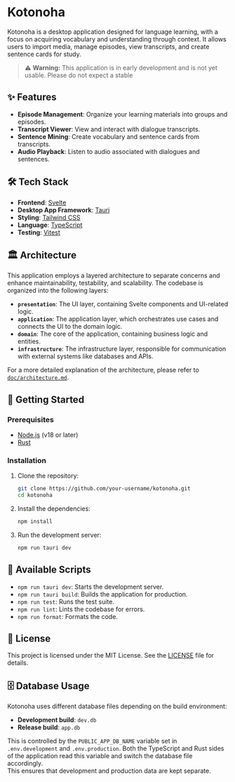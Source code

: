 # Kotonoha

Kotonoha is a desktop application designed for language learning, with a focus on acquiring vocabulary and understanding through context. It allows users to import media, manage episodes, view transcripts, and create sentence cards for study.

> ⚠️ **Warning:** This application is in early development and is not yet usable. Please do not expect a stable

## ✨ Features

- **Episode Management**: Organize your learning materials into groups and episodes.
- **Transcript Viewer**: View and interact with dialogue transcripts.
- **Sentence Mining**: Create vocabulary and sentence cards from transcripts.
- **Audio Playback**: Listen to audio associated with dialogues and sentences.

## 🛠️ Tech Stack

- **Frontend**: [Svelte](https://svelte.dev/)
- **Desktop App Framework**: [Tauri](https://tauri.app/)
- **Styling**: [Tailwind CSS](https://tailwindcss.com/)
- **Language**: [TypeScript](https://www.typescriptlang.org/)
- **Testing**: [Vitest](https://vitest.dev/)

## 🏛️ Architecture

This application employs a layered architecture to separate concerns and enhance maintainability, testability, and scalability. The codebase is organized into the following layers:

- **`presentation`**: The UI layer, containing Svelte components and UI-related logic.
- **`application`**: The application layer, which orchestrates use cases and connects the UI to the domain logic.
- **`domain`**: The core of the application, containing business logic and entities.
- **`infrastructure`**: The infrastructure layer, responsible for communication with external systems like databases and APIs.

For a more detailed explanation of the architecture, please refer to [`doc/architecture.md`](./doc/architecture.md).

## 🚀 Getting Started

### Prerequisites

- [Node.js](https://nodejs.org/en/) (v18 or later)
- [Rust](https://www.rust-lang.org/tools/install)

### Installation

1.  Clone the repository:

    ```bash
    git clone https://github.com/your-username/kotonoha.git
    cd kotonoha
    ```

2.  Install the dependencies:

    ```bash
    npm install
    ```

3.  Run the development server:
    ```bash
    npm run tauri dev
    ```

## 📜 Available Scripts

- `npm run tauri dev`: Starts the development server.
- `npm run tauri build`: Builds the application for production.
- `npm run test`: Runs the test suite.
- `npm run lint`: Lints the codebase for errors.
- `npm run format`: Formats the code.

## 📄 License

This project is licensed under the MIT License. See the [LICENSE](./LICENSE) file for details.

## 🗄️ Database Usage

Kotonoha uses different database files depending on the build environment:

- **Development build**: `dev.db`
- **Release build**: `app.db`

This is controlled by the `PUBLIC_APP_DB_NAME` variable set in `.env.development` and `.env.production`. Both the TypeScript and Rust sides of the application read this variable and switch the database file accordingly.  
This ensures that development and production data are kept separate.
